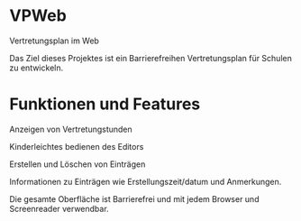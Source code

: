# VPWeb
Vertretungsplan im Web

Das Ziel dieses Projektes ist ein Barrierefreihen Vertretungsplan für Schulen zu entwickeln.
# Funktionen und Features

Anzeigen von Vertretungstunden

Kinderleichtes bedienen des Editors

Erstellen und Löschen von Einträgen

Informationen zu Einträgen wie Erstellungszeit/datum und Anmerkungen.

Die gesamte Oberfläche ist Barrierefrei und mit jedem Browser und Screenreader verwendbar.
